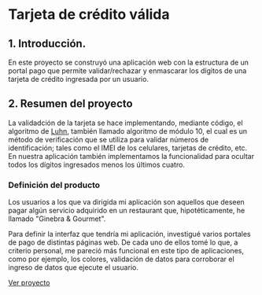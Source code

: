 # Tarjeta de crédito válida


## 1. Introducción.

En este proyecto se construyó una aplicación web con la estructura de un
portal pago que permite validar/rechazar y enmascarar los dígitos de una
tarjeta de crédito ingresada por un usuario.


## 2. Resumen del proyecto

La validadción de la tarjeta se hace implementando, mediante código, el algoritmo
de [Luhn](https://es.wikipedia.org/wiki/Algoritmo_de_Luhn#:~:text=El%20algoritmo%20de%20Luhn%20o,cr%C3%A9dito%2C%20n%C3%BAmeros%20IMEI%2C%20etc.), también llamado algoritmo de módulo 10, el cual es un método de verificación que se utiliza para validar números
de identificación; tales como el IMEI de los celulares, tarjetas de crédito, etc.  
En nuestra aplicación también implementamos la funcionalidad para ocultar todos los
dígitos ingresados menos los últimos cuatro.

### Definición del producto

Los usuarios a los que va dirigida mi aplicación son aquellos que deseen pagar algún
servicio adquirido en un restaurant que, hipotéticamente, he llamado "Ginebra & Gourmet".

Para definir la interfaz que tendría mi aplicación, investigué varios portales de 
pago de distintas páginas web. De cada uno de ellos tomé lo que, a criterio personal,
me pareció más funcional en este tipo de aplicaciones, como por ejemplo, los colores,
validación de datos para corroborar el ingreso de datos que ejecute el usuario. 

[Ver proyecto](https://hilicarolina.github.io/SCL017-card-validation/src/)

